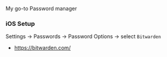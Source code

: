 My go-to Password manager


### iOS Setup

Settings -> Passwords -> Password Options -> select `Bitwarden`


- https://bitwarden.com/